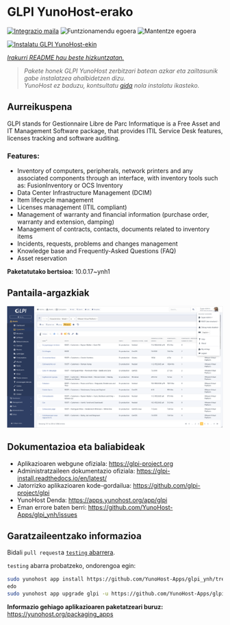 <!--
Ohart ongi: README hau automatikoki sortu da <https://github.com/YunoHost/apps/tree/master/tools/readme_generator>ri esker
EZ editatu eskuz.
-->

# GLPI YunoHost-erako

[![Integrazio maila](https://dash.yunohost.org/integration/glpi.svg)](https://ci-apps.yunohost.org/ci/apps/glpi/) ![Funtzionamendu egoera](https://ci-apps.yunohost.org/ci/badges/glpi.status.svg) ![Mantentze egoera](https://ci-apps.yunohost.org/ci/badges/glpi.maintain.svg)

[![Instalatu GLPI YunoHost-ekin](https://install-app.yunohost.org/install-with-yunohost.svg)](https://install-app.yunohost.org/?app=glpi)

*[Irakurri README hau beste hizkuntzatan.](./ALL_README.md)*

> *Pakete honek GLPI YunoHost zerbitzari batean azkar eta zailtasunik gabe instalatzea ahalbidetzen dizu.*  
> *YunoHost ez baduzu, kontsultatu [gida](https://yunohost.org/install) nola instalatu ikasteko.*

## Aurreikuspena

GLPI stands for Gestionnaire Libre de Parc Informatique is a Free Asset and IT Management Software package, that provides ITIL Service Desk features, licenses tracking and software auditing.

### Features:

- Inventory of computers, peripherals, network printers and any associated components through an interface, with inventory tools such as: FusionInventory or OCS Inventory
- Data Center Infrastructure Management (DCIM)
- Item lifecycle management
- Licenses management (ITIL compliant)
- Management of warranty and financial information (purchase order, warranty and extension, damping)
- Management of contracts, contacts, documents related to inventory items
- Incidents, requests, problems and changes management
- Knowledge base and Frequently-Asked Questions (FAQ)
- Asset reservation


**Paketatutako bertsioa:** 10.0.17~ynh1

## Pantaila-argazkiak

![GLPI(r)en pantaila-argazkia](./doc/screenshots/screenshot.png)

## Dokumentazioa eta baliabideak

- Aplikazioaren webgune ofiziala: <https://glpi-project.org>
- Administratzaileen dokumentazio ofiziala: <https://glpi-install.readthedocs.io/en/latest/>
- Jatorrizko aplikazioaren kode-gordailua: <https://github.com/glpi-project/glpi>
- YunoHost Denda: <https://apps.yunohost.org/app/glpi>
- Eman errore baten berri: <https://github.com/YunoHost-Apps/glpi_ynh/issues>

## Garatzaileentzako informazioa

Bidali `pull request`a [`testing` abarrera](https://github.com/YunoHost-Apps/glpi_ynh/tree/testing).

`testing` abarra probatzeko, ondorengoa egin:

```bash
sudo yunohost app install https://github.com/YunoHost-Apps/glpi_ynh/tree/testing --debug
edo
sudo yunohost app upgrade glpi -u https://github.com/YunoHost-Apps/glpi_ynh/tree/testing --debug
```

**Informazio gehiago aplikazioaren paketatzeari buruz:** <https://yunohost.org/packaging_apps>
